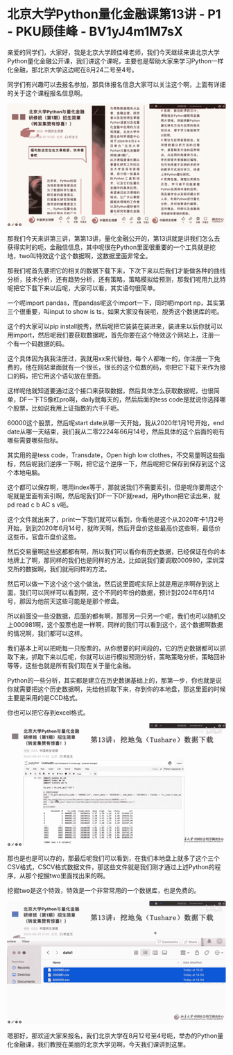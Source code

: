 # 北京大学Python量化金融课第13讲 - P1 - PKU顾佳峰 - BV1yJ4m1M7sX

亲爱的同学们，大家好，我是北京大学顾佳峰老师，我们今天继续来讲北京大学Python量化金融公开课，我们讲这个课呢，主要也是帮助大家来学习Python一样化金融，那北京大学这边呢在8月24二号至4号。

同学们有兴趣可以去报名参加，那具体报名信息大家可以关注这个啊，上面有详细的关于这个课程报名信息啊。

![](img/ebd56c3fe80cd0c493b1b6cd113746dd_1.png)

那我们今天来讲第三讲，第第13讲，量化金融公开的，第13讲就是讲我们怎么去获得实时的呃，金融信信息，其中呢很在Python里面很重要的一个工具就是挖地，two叫特效这个这个数据啊，这数据里面非常全。

那我们呢首先要把它的相关的数据下载下来，下次下来以后我们才能做各种的曲线分析，技术分析，还有趋势分析，还有策略，策略模拟给预测，那我们呢用九比特呢把它下载下来以后呢，大家可以看，其实语句很简单。

一个呢import pandas，而pandas呢这个import一下，同时呢import np，其实第三个很重要，叫input to show is ts，如果大家没有装呃，脱秀这个数据库的呃。

这个的大家可以pip install脱秀，然后呢把它装装在装进来，装进来以后你就可以用import，然后呢我们要获取数据呢，首先你要在这个特效这个网站上，注册一个有一个码数据的码。

这个具体因为我我注册过，我就用xx来代替他，每个人都唯一的，你注册一下免费的，他在网站里面就有一个很长，很长的这个位数的码，你把它下载下来作为接口的码，把它用这个语句放在里面。

这样呢他就知道要通过这个接口来获取数据，然后具体怎么获取数据呢，也很简单，DF一下TS像杠pro啊，daily就每天的，然后后面的tess code是就说你选择哪个股票，比如说我用上证指数的六千千呃。

60000这个股票，然后呢start date从哪一天开始，我从2020年1月1号开始，end date从哪一天结束，我们我从二零2224年66月14号，然后具体的这个后面的呃有哪些需要哪些指标。

其实用的是tess code，Transdate，Open high low clothes，不交易量啊这些指标，然后呢我们逆序一下啊，把它这个逆序一下，然后呢把它保存到保存到这个这个本地电脑。

这个都可以保存啊，嗯用index等于，那就说我们不需要索引，但是呢你要用这个呢就是里面有索引啊，然后呢我们DF一下DF就read，用Python把它读出来，就pd read c b AC s v呃。

这个文件就出来了，print一下我们就可以看到，你看他是这个从2020年卡1月2号开始，到到2020年6月14号，就昨天啊，然后开盘价这些最高价这些啊，最低价这些币，官盘币盘价这些。

然后交易量啊这些这都都有啊，所以我们可以看你有历史数据，已经保证在你的本地牌上了啊，那同样的我们也是同样的方法，比如说我们要调取000980，深圳深交所的数据啊，我们就用同样的方法。

然后可以做一下这个这个这个做法，然后这里面呢实际上就是用逆序啊存到这上面，我们可以同样可以看到啊，这个不同的年份的数据，预计到2024年6月14号，那因为他前天这些可能是是那个修盘。

所以前面没一些没数据，后面的都有啊，那那另一只另一个呢，我们也可以随机交上000981啊，这个股票也是一样啊，同样的我们可以看到这个，这个数据啊数据的情况啊，我们都可以这样。

我们基本上可以把呃每一只股票的，从你想要的时间段的，它的历史数据都可以抓取下来，抓取下来以后呢，你就可以进行模拟预测分析，策略策略分析，策略回补等等，这些也就是所有我们现在关于量化金融。

Python的一些分析，其实都是建立在历史数据基础上的，那第一步，你也就是说你就需要把这个历史数据啊，先给他抓取下来，存到你的本地盘，那这里面的时候主要是采用的是CCD格式。

你也可以把它存到excel格式。

![](img/ebd56c3fe80cd0c493b1b6cd113746dd_3.png)

那也是也是可以存的，那最后呢我们可以看到，在我们本地盘上就多了这个三个CSV格式，CSCV格式数据文件，那这些文件就是我们刚才通过上述Python的程序，从那个挖掘two里面找出来的啊。

挖掘two是这个特效，特效是一个非常常用的一个数据库，也是免费的。

![](img/ebd56c3fe80cd0c493b1b6cd113746dd_5.png)

嗯那好，那欢迎大家来报名，我们北京大学在8月12号至4号呃，举办的Python量化金融课，我们教授在美丽的北京大学见啊，今天我们课讲到这里。

